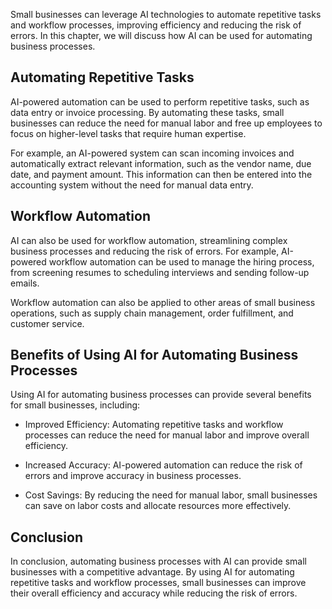 
Small businesses can leverage AI technologies to automate repetitive tasks and workflow processes, improving efficiency and reducing the risk of errors. In this chapter, we will discuss how AI can be used for automating business processes.

Automating Repetitive Tasks
---------------------------

AI-powered automation can be used to perform repetitive tasks, such as data entry or invoice processing. By automating these tasks, small businesses can reduce the need for manual labor and free up employees to focus on higher-level tasks that require human expertise.

For example, an AI-powered system can scan incoming invoices and automatically extract relevant information, such as the vendor name, due date, and payment amount. This information can then be entered into the accounting system without the need for manual data entry.

Workflow Automation
-------------------

AI can also be used for workflow automation, streamlining complex business processes and reducing the risk of errors. For example, AI-powered workflow automation can be used to manage the hiring process, from screening resumes to scheduling interviews and sending follow-up emails.

Workflow automation can also be applied to other areas of small business operations, such as supply chain management, order fulfillment, and customer service.

Benefits of Using AI for Automating Business Processes
------------------------------------------------------

Using AI for automating business processes can provide several benefits for small businesses, including:

* Improved Efficiency: Automating repetitive tasks and workflow processes can reduce the need for manual labor and improve overall efficiency.

* Increased Accuracy: AI-powered automation can reduce the risk of errors and improve accuracy in business processes.

* Cost Savings: By reducing the need for manual labor, small businesses can save on labor costs and allocate resources more effectively.

Conclusion
----------

In conclusion, automating business processes with AI can provide small businesses with a competitive advantage. By using AI for automating repetitive tasks and workflow processes, small businesses can improve their overall efficiency and accuracy while reducing the risk of errors.
